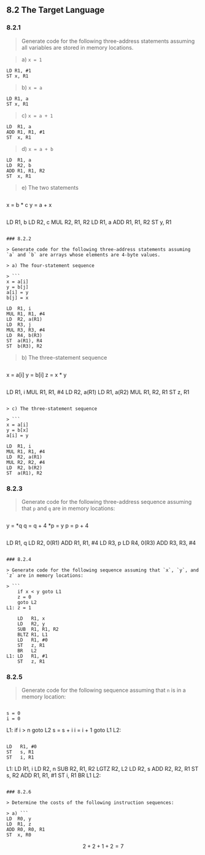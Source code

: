 ## 8.2 The Target Language

### 8.2.1

> Generate code for the following three-address statements assuming all variables are stored in memory locations.

> a) `x = 1`

```
LD R1, #1
ST x, R1
```

> b) `x = a`

```
LD R1, a
ST x, R1
```

> c) `x = a + 1`

```
LD  R1, a
ADD R1, R1, #1
ST  x, R1
```

> d) `x = a + b`

```
LD  R1, a
LD  R2, b
ADD R1, R1, R2
ST  x, R1
```

> e) The two statements

> ```
x = b * c
y = a + x
```

```
LD  R1, b
LD  R2, c
MUL R2, R1, R2
LD  R1, a
ADD R1, R1, R2
ST  y, R1
```

### 8.2.2

> Generate code for the following three-address statements assuming `a` and `b` are arrays whose elements are 4-byte values.

> a) The four-statement sequence

> ```
x = a[i]
y = b[j]
a[i] = y
b[j] = x
```

```
LD  R1, i
MUL R1, R1, #4
LD  R2, a(R1)
LD  R3, j
MUL R3, R3, #4
LD  R4, b(R3)
ST  a(R1), R4
ST  b(R3), R2
```

> b) The three-statement sequence

> ```
x = a[i]
y = b[i]
z = x * y
```

```
LD  R1, i
MUL R1, R1, #4
LD  R2, a(R1)
LD  R1, a(R2)
MUL R1, R2, R1
ST  z, R1
```

> c) The three-statement sequence

> ```
x = a[i]
y = b[x]
a[i] = y
```

```
LD  R1, i
MUL R1, R1, #4
LD  R2, a(R1)
MUL R2, R2, #4
LD  R2, b(R2)
ST  a(R1), R2
```

### 8.2.3

> Generate code for the following three-address sequence assuming that `p` and `q` are in memory locations:

> ```
y = *q
q = q + 4
*p = y
p = p + 4
```

```
LD  R1, q
LD  R2, 0(R1)
ADD R1, R1, #4
LD  R3, p
LD  R4, 0(R3)
ADD R3, R3, #4
```

### 8.2.4

> Generate code for the following sequence assuming that `x`, `y`, and `z` are in memory locations:

> ```
    if x < y goto L1
    z = 0
    goto L2
L1: z = 1
```

```
    LD   R1, x
    LD   R2, y
    SUB  R1, R1, R2
    BLTZ R1, L1
    LD   R1, #0
    ST   z, R1
    BR   L2
L1: LD   R1, #1
    ST   z, R1
```

### 8.2.5

> Generate code for the following sequence assuming that `n` is in a memory location:

> ```
    s = 0
    i = 0
L1: if i > n goto L2
    s = s + i
    i = i + 1
    goto L1
L2:
```

```
    LD   R1, #0
    ST   s, R1
    ST   i, R1
L1: LD   R1, i
    LD   R2, n
    SUB  R2, R1, R2
    LGTZ R2, L2
    LD   R2, s
    ADD  R2, R2, R1
    ST   s, R2
    ADD  R1, R1, #1
    ST   i, R1
    BR   L1
L2:
```

### 8.2.6

> Determine the costs of the following instruction sequences:

> a) ```
LD  R0, y
LD  R1, z
ADD R0, R0, R1
ST  x, R0
```

$$2 + 2 + 1 + 2 = 7$$
